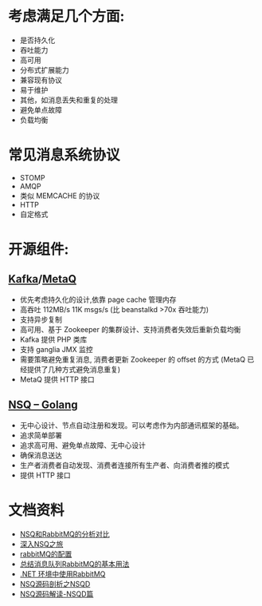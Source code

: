 # 考虑满足几个方面:
* 是否持久化
* 吞吐能力
* 高可用
* 分布式扩展能力
* 兼容现有协议
* 易于维护
* 其他，如消息丢失和重复的处理
* 避免单点故障
* 负载均衡

# 常见消息系统协议
* STOMP
* AMQP
* 类似 MEMCACHE 的协议
* HTTP
* 自定格式

# 开源组件:
## [Kafka](https://kafka.apache.org/)/[MetaQ](http://metaq.taobao.org/)
* 优先考虑持久化的设计,依靠 page cache 管理内存
* 高吞吐 112MB/s 11K msgs/s (比 beanstalkd >70x 吞吐能力)
* 支持异步复制
* 高可用、基于 Zookeeper 的集群设计、支持消费者失效后重新负载均衡
* Kafka 提供 PHP 类库
* 支持 ganglia JMX 监控
* 需要策略避免重复消息, 消费者更新 Zookeeper 的 offset 的方式 (MetaQ 已经提供了几种方式避免消息重复)
* MetaQ 提供 HTTP 接口


## [NSQ – Golang](https://github.com/bitly/nsq)
* 无中心设计、节点自动注册和发现。可以考虑作为内部通讯框架的基础。
* 追求简单部署
* 追求高可用、避免单点故障、无中心设计
* 确保消息送达
* 生产者消费者自动发现、消费者连接所有生产者、向消费者推的模式
* 提供 HTTP 接口

# 文档资料
* [NSQ和RabbitMQ的分析对比](http://datastream.github.io/articles/mq-in-cloud)
* [深入NSQ之旅](http://www.oschina.net/translate/day-22-a-journey-into-nsq)
* [rabbitMQ的配置](http://www.cnblogs.com/daizhj/archive/2010/10/21/1857374.html)
* [总结消息队列RabbitMQ的基本用法](http://www.cnblogs.com/zuowj/p/4971123.html)
* [.NET 环境中使用RabbitMQ](http://www.cnblogs.com/yangecnu/p/4227535.html)
* [NSQ源码剖析之NSQD](http://shanks.leanote.com/post/NSQ%E6%BA%90%E7%A0%81%E5%89%96%E6%9E%90%E4%B9%8BNSQD)
* [NSQ源码解读-NSQD篇](https://medium.com/@Masutangu/nsq%E6%BA%90%E7%A0%81%E8%A7%A3%E8%AF%BB-nsqd%E7%AF%87-2b4bd3da91cf#.ub3pac55j)